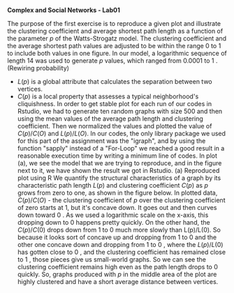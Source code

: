 **Complex and Social Networks - Lab01**

The purpose of the first exercise is to reproduce a given plot and illustrate the clustering coefficient and average shortest path length as a function of the parameter $p$ of the Watts-Strogatz model. The clustering coefficient and the average shortest path values are adjusted to be within the range 0 to 1 to include both values in one figure.
In our model, a logarithmic sequence of length 14 was used to generate $p$ values, which ranged from $0.0001$ to 1 . (Rewiring probability)
- $L(p)$ is a global attribute that calculates the separation between two vertices.
- $C(p)$ is a local property that assesses a typical neighborhood's cliquishness.
In order to get stable plot for each run of our codes in Rstudio, we had to generate ten random graphs with size 500 and then using the mean values of the average path length and clustering coefficient. Then we normalized the values and plotted the value of $C(p) / C(O)$ and $L(p) / L(O)$. In our codes, the only library package we used for this part of the assignment was the "igraph", and by using the function "sapply" instead of a "For-Loop" we reached a good result in a reasonable execution time by writing a minimum line of codes.
In plot (a), we see the model that we are trying to reproduce, and in the figure next to it, we have shown the result we got in Rstudio.
(a)
Reproduced plot using $\mathrm{R}$
We quantify the structural characteristics of a graph by its characteristic path length $L(p)$ and clustering coefficient $C(p)$ as $p$ grows from zero to one, as shown in the figure below.
In plotted data, $C(p) / C(O)$ - the clustering coefficient of $p$ over the clustering coefficient of zero starts at 1, but it's concave down. It goes out and then curves down toward 0 .
As we used a logarithmic scale on the $\mathrm{x}$-axis, this dropping down to 0 happens pretty quickly. On the other hand, the $C(p) / C(0)$ drops down from 1 to 0 much more slowly than $\mathrm{L}(\mathrm{p}) / \mathrm{L}(0)$. So because it looks sort of concave up and dropping from 1 to 0 and the other one concave down and dropping from 1 to 0 , where the $L(p) / L(0)$ has gotten close to 0 , and the clustering coefficient has remained close to 1 , those pieces give us small-world graphs.
So we can see the clustering coefficient remains high even as the path length drops to 0 quickly. So, graphs produced with $p$ in the middle area of the plot are highly clustered and have a short average distance between vertices.
